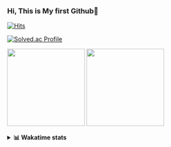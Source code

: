 ### Hi, This is My first Github👋
[![Hits](https://hits.seeyoufarm.com/api/count/incr/badge.svg?url=https%3A%2F%2Fgithub.com%2FJonghyun-Park1027&count_bg=%2379C83D&title_bg=%23555555&icon=&icon_color=%23E7E7E7&title=hits&edge_flat=false)](https://hits.seeyoufarm.com)
<br>

[![Solved.ac Profile](http://mazassumnida.wtf/api/v2/generate_badge?boj=ppjjhh1027)](https://solved.ac/ppjjhh1027/)

<p>
  <img height="180em" src="https://github-readme-stats-eight-rho-29.vercel.app/api?username=Jonghyun-Park1027&show_icons=true&include_all_commits=true&bg_color=30,e96443,904e95&title_color=fff&text_color=fff">
  <img height="180em" src="https://github-readme-stats-eight-rho-29.vercel.app/api/top-langs/?username=Jonghyun-Park1027&layout=compact&bg_color=30,e96443,904e95&title_color=fff&text_color=fff">


</p>
<details>
<summary><b>📊 Wakatime stats</b><br></summary>
<div>
<hr/>




<!--START_SECTION:waka-->
![Code Time](http://img.shields.io/badge/Code%20Time-134%20hrs%2050%20mins-blue)

![Profile Views](http://img.shields.io/badge/Profile%20Views-0-blue)

**🐱 My GitHub Data** 

> 📦 69.4 kB Used in GitHub's Storage 
 > 
> 🏆 118 Contributions in the Year 2023
 > 
> 🚫 Not Opted to Hire
 > 
> 📜 11 Public Repositories 
 > 
> 🔑 7 Private Repositories 
 > 
**I'm an Early 🐤** 

```text
🌞 Morning                30 commits          ████░░░░░░░░░░░░░░░░░░░░░   17.05 % 
🌆 Daytime                89 commits          █████████████░░░░░░░░░░░░   50.57 % 
🌃 Evening                51 commits          ███████░░░░░░░░░░░░░░░░░░   28.98 % 
🌙 Night                  6 commits           █░░░░░░░░░░░░░░░░░░░░░░░░   03.41 % 
```
📅 **I'm Most Productive on Sunday** 

```text
Monday                   20 commits          ███░░░░░░░░░░░░░░░░░░░░░░   11.36 % 
Tuesday                  14 commits          ██░░░░░░░░░░░░░░░░░░░░░░░   07.95 % 
Wednesday                16 commits          ██░░░░░░░░░░░░░░░░░░░░░░░   09.09 % 
Thursday                 8 commits           █░░░░░░░░░░░░░░░░░░░░░░░░   04.55 % 
Friday                   32 commits          █████░░░░░░░░░░░░░░░░░░░░   18.18 % 
Saturday                 42 commits          ██████░░░░░░░░░░░░░░░░░░░   23.86 % 
Sunday                   44 commits          ██████░░░░░░░░░░░░░░░░░░░   25.00 % 
```


📊 **This Week I Spent My Time On** 

```text
🕑︎ Time Zone: Asia/Seoul

💬 Programming Languages: 
Python                   7 hrs 33 mins       ████████████░░░░░░░░░░░░░   48.06 % 
Jupyter                  6 hrs 38 mins       ███████████░░░░░░░░░░░░░░   42.27 % 
CSV/TSV                  53 mins             █░░░░░░░░░░░░░░░░░░░░░░░░   05.67 % 
Markdown                 21 mins             █░░░░░░░░░░░░░░░░░░░░░░░░   02.30 % 
HTML                     15 mins             ░░░░░░░░░░░░░░░░░░░░░░░░░   01.69 % 

🔥 Editors: 
PyCharm                  15 hrs 42 mins      █████████████████████████   100.00 % 

🐱‍💻 Projects: 
new_codingtest           7 hrs 18 mins       ████████████░░░░░░░░░░░░░   46.49 % 
nfl-player-contact-detect5 hrs 4 mins        ████████░░░░░░░░░░░░░░░░░   32.31 % 
English_study_Program    1 hr 3 mins         ██░░░░░░░░░░░░░░░░░░░░░░░   06.75 % 
Python_study             44 mins             █░░░░░░░░░░░░░░░░░░░░░░░░   04.74 % 
차익거래                     35 mins             █░░░░░░░░░░░░░░░░░░░░░░░░   03.78 % 

💻 Operating System: 
Windows                  15 hrs 42 mins      █████████████████████████   100.00 % 
```

**I Mostly Code in Jupyter Notebook** 

```text
Jupyter Notebook         7 repos             ████████████░░░░░░░░░░░░░   50.00 % 
HTML                     3 repos             █████░░░░░░░░░░░░░░░░░░░░   21.43 % 
Python                   3 repos             █████░░░░░░░░░░░░░░░░░░░░   21.43 % 
R                        1 repo              ██░░░░░░░░░░░░░░░░░░░░░░░   07.14 % 
```




 Last Updated on 25/02/2023 18:37:05 UTC
<!--END_SECTION:waka-->
</details>



